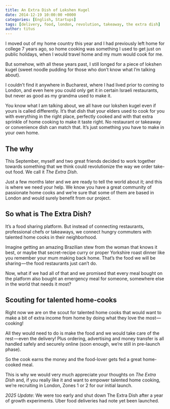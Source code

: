 ```yaml
---
title: An Extra Dish of Lokshen Kugel
date: 2014-12-19 10:00:00 +0000
categories: [English, Startups]
tags: [delivery, food, london, revolution, takeaway, the extra dish]
author: titus
---
```


I moved out of my home country this year and I had previously left home for college 7 years ago, so home cooking was something I used to get just on public holidays, when I would travel home and my mum would cook for me.

But somehow, with all these years past, I still longed for a piece of lokshen kugel (sweet noodle pudding for those who don’t know what I’m talking about).

I couldn’t find it anywhere in Bucharest, where I had lived prior to coming to London, and even here you could only get it in certain Israeli restaurants, but never as good as my grandma used to make it.

You know what I am talking about, we all have our lokshen kugel even if yours is called differently. It’s that dish that your elders used to cook for you with everything in the right place, perfectly cooked and with that extra sprinkle of home cooking to make it taste right. No restaurant or takeaway or convenience dish can match that. It’s just something you have to make in your own home.

## The why

This September, myself and two great friends decided to work together towards something that we think could revolutionize the way we order take-out food. We call it *The Extra Dish*.

Just a few months later and we are ready to tell the world about it; and this is where we need your help. We know you have a great community of passionate home cooks and we’re sure that some of them are based in London and would surely benefit from our project.

## So what is The Extra Dish?

It’s a food sharing platform. But instead of connecting restaurants, professional chefs or takeaways, we connect hungry commuters with talented home cooks in their neighborhood.

Imagine getting an amazing Brazilian stew from the woman that knows it best, or maybe that secret-recipe curry or proper Yorkshire roast dinner like you remember your mum making back home. That’s the food we will be sharing — the food restaurants just can’t do.

Now, what if we had all of that and we promised that every meal bought on the platform also bought an emergency meal for someone, somewhere else in the world that needs it most?

## Scouting for talented home-cooks

Right now we are on the scout for talented home cooks that would want to make a bit of extra income from home by doing what they love the most — cooking!

All they would need to do is make the food and we would take care of the rest — even the delivery! Plus ordering, advertising and money transfer is all handled safely and securely online (soon enough, we’re still in pre-launch phase).

So the cook earns the money and the food-lover gets fed a great home-cooked meal.

This is why we would very much appreciate your thoughts on *The Extra Dish* and, if you really like it and want to empower talented home cooking, we’re recruiting in London, Zones 1 or 2 for our initial launch.

*2025 Update*: We were too early and shut down The Extra Dish after a year of growth experiments. Uber food deliveries had note yet been launched. 

